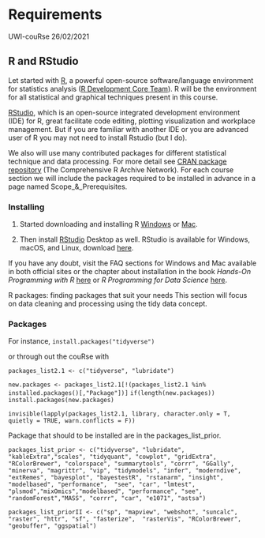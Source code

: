 Requirements
================
UWI-couRse
26/02/2021

## R and RStudio

Let started with [R](https://www.r-project.org/), a powerful open-source
software/language environment for statistics analysis ([R Development
Core Team](https://www.r-project.org/contributors.html)). R will be the
environment for all statistical and graphical techniques present in this
course.

[RStudio](https://rstudio.com/), which is an open-source integrated
development environment (IDE) for R, great facilitate code editing,
plotting visualization and workplace management. But if you are familiar
with another IDE or you are advanced user of R you may not need to
install Rstudio (but I do).

We also will use many contributed packages for different statistical
technique and data processing. For more detail see [CRAN
package repository](https://cran.r-project.org/) (The Comprehensive R
Archive Network). For each course section we will include the packages
required to be installed in advance in a page named Scope_&_Prerequisites.

### Installing

1.  Started downloading and installing R
    [Windows](https://cran.r-project.org/bin/windows/) or
    [Mac](https://cran.r-project.org/bin/macosx/).

2.  Then install [RStudio](https://rstudio.com/) Desktop as well.
    RStudio is available for Windows, macOS, and Linux, download
    [here](https://rstudio.com/products/rstudio/download/#download).
    
If you have any doubt, visit the FAQ sections for Windows and Mac available in both official sites or the chapter about installation in the book *Hands-On Programming with R* [here](https://rstudio-education.github.io/hopr/starting.html) or *R Programming for Data Science* [here](https://bookdown.org/rdpeng/rprogdatascience/getting-started-with-r.html).

R packages: finding packages that suit your needs
This section will focus on data cleaning and processing using the tidy data concept.

### Packages

For instance,
`install.packages("tidyverse")`

or through out the couRse with

`packages_list2.1 <- c("tidyverse", "lubridate")`

`new.packages <- packages_list2.1[!(packages_list2.1 %in% installed.packages()[,"Package"])]`
`if(length(new.packages)) install.packages(new.packages)`

`invisible(lapply(packages_list2.1, library, character.only = T, quietly = TRUE, warn.conflicts = F))`

Package that should to be installed are in the packages_list_prior.

`packages_list_prior <- c("tidyverse", "lubridate", "kableExtra","scales", "tidyquant", "cowplot",
                       "gridExtra", "RColorBrewer", "colorspace", "summarytools", "corrr", "GGally",
                       "minerva", "magrittr", "vip", "tidymodels", "infer", "moderndive", "extRemes",
                       "bayesplot", "bayestestR", "rstanarm", "insight", "modelbased", "performance", 
                       "see", "car", "lmtest", "plsmod","mixOmics","modelbased", "performance", "see",
                       "randomForest","MASS", "corrr", "car", "e1071", "astsa")`
                         
`packages_list_priorII <- c("sp", "mapview", "webshot", "suncalc", "raster", "httr", "sf", "fasterize", 
                           "rasterVis", "RColorBrewer", "geobuffer", "ggspatial")`
